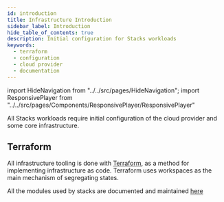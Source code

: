 ```yaml
---
id: introduction
title: Infrastructure Introduction
sidebar_label: Introduction
hide_table_of_contents: true
description: Initial configuration for Stacks workloads
keywords:
  - terraform
  - configuration
  - cloud provider
  - documentation
---
```


import HideNavigation  from "../../src/pages/HideNavigation";
import ResponsivePlayer from "../../src/pages/Components/ResponsivePlayer/ResponsivePlayer"



All Stacks workloads require initial configuration of the cloud provider and some core infrastructure.

<ResponsivePlayer url="https://youtu.be/tzmBRLOcKBw" />

## Terraform

All infrastructure tooling is done with [Terraform](https://www.terraform.io/), as a method for implementing infrastructure as code. Terraform uses workspaces as the main mechanism of segregating states.

All the modules used by stacks are documented and maintained [here](https://github.com/amido/stacks-terraform)

<HideNavigation next />
<HideNavigation prev />
